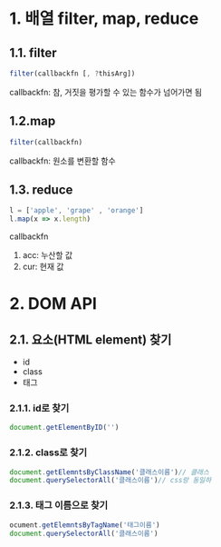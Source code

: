 # 1. 배열 filter, map, reduce

## 1.1. filter
```javascript
filter(callbackfn [, ?thisArg])
```

callbackfn: 참, 거짓을 평가할 수 있는 함수가 넘어가면 됨

## 1.2.map

```javascript
filter(callbackfn)
```

callbackfn: 원소를 변환할 함수
## 1.3. reduce
```javascript
l = ['apple', 'grape' , 'orange']
l.map(x => x.length)
```

callbackfn
1. acc: 누산할 값
2. cur: 현재 값

# 2. DOM API

## 2.1. 요소(HTML element) 찾기

- id
- class
- 태그

### 2.1.1. id로 찾기

```javascript
document.getElementByID('')
```

### 2.1.2. class로 찾기

```javascript
document.getElemntsByClassName('클래스이름')// 클래스
document.querySelectorAll('클래스이름')// css랑 동일하
```

### 2.1.3. 태그 이름으로 찾기

```javascript
ocument.getElemntsByTagName('태그이름')
document.querySelectorAll('클래스이름')